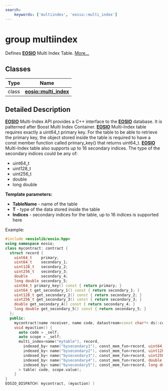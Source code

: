 ```yaml
---
search:
    keywords: ['multiindex', 'eosio::multi_index']
---
```


# group multiindex

Defines **[EOSIO](struct_e_o_s_i_o.md)** Multi Index Table. [More...](#detailed-description)
## Classes

|Type|Name|
|-----|-----|
|class|[**eosio::multi\_index**](classeosio_1_1multi__index.md)|


## Detailed Description

**[EOSIO](struct_e_o_s_i_o.md)** Multi-Index API provides a C++ interface to the **[EOSIO](struct_e_o_s_i_o.md)** database. It is patterned after Boost Multi Index Container. **[EOSIO](struct_e_o_s_i_o.md)** Multi-Index table requires exactly a uint64\_t primary key. For the table to be able to retrieve the primary key, the object stored inside the table is required to have a const member function called primary\_key() that returns uint64\_t. **[EOSIO](struct_e_o_s_i_o.md)** Multi-Index table also supports up to 16 secondary indices. The type of the secondary indices could be any of:
* uint64\_t
* uint128\_t
* uint256\_t
* double
* long double




**Template parameters:**


* **TableName** - name of the table 
* **T** - type of the data stored inside the table 
* **Indices** - secondary indices for the table, up to 16 indices is supported here

Example:

```cpp
#include <eosiolib/eosio.hpp>
using namespace eosio;
class mycontract: contract {
  struct record {
    uint64_t    primary;
    uint64_t    secondary_1;
    uint128_t   secondary_2;
    uint256_t   secondary_3;
    double      secondary_4;
    long double secondary_5;
    uint64_t primary_key() const { return primary; }
    uint64_t get_secondary_1() const { return secondary_1; }
    uint128_t get_secondary_2() const { return secondary_2; }
    uint256_t get_secondary_3() const { return secondary_3; }
    double get_secondary_4() const { return secondary_4; }
    long double get_secondary_5() const { return secondary_5; }
  };
  public:
    mycontract(name receiver, name code, datastream<const char*> ds):contract(receiver, code, ds){}
    void myaction() {
      auto code = _self;
      auto scope = _self;
      multi_index<name("mytable"), record,
        indexed_by< name("bysecondary1"), const_mem_fun<record, uint64_t, &record::get_secondary_1> >,
        indexed_by< name("bysecondary2"), const_mem_fun<record, uint128_t, &record::get_secondary_2> >,
        indexed_by< name("bysecondary3"), const_mem_fun<record, uint256_t, &record::get_secondary_3> >,
        indexed_by< name("bysecondary4"), const_mem_fun<record, double, &record::get_secondary_4> >,
        indexed_by< name("bysecondary5"), const_mem_fun<record, long double, &record::get_secondary_5> >
      > table( code, scope.value);
    }
}
EOSIO_DISPATCH( mycontract, (myaction) )
```

 
